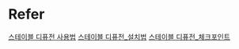 
# Refer
[스테이블 디퓨전 사용법](https://blog.naver.com/jwh7211/223249179037)
[스테이블 디퓨전_설치법](https://blog.naver.com/jwh7211/223247535563)
[스테이블 디퓨전_체크포인트](https://blog.naver.com/PostView.naver?blogId=jwh7211&logNo=223253953953&parentCategoryNo=&categoryNo=6&viewDate=&isShowPopularPosts=false&from=postView)





